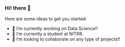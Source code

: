 ### Hi! there 👋

Here are some ideas to get you started:

- 🔭 I’m currently working on Data Science!!
- 🌱 I’m currently a student at NITRR.
- 👯 I’m looking to collaborate on any type of projects!!
